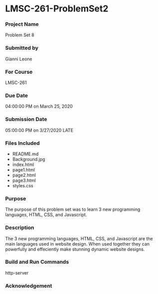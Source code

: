 # LMSC-261-ProblemSet2
 
### Project Name

Problem Set 8

### Submitted by

Gianni Leone

### For Course

LMSC-261

### Due Date

04:00:00 PM on March 25, 2020	

### Submission Date

05:00:00 PM on 3/27/2020 LATE

### Files Included

-   README.md
-   Background.jpg
-   index.html
-   page1.html
-   page2.html
-   page3.html
-   styles.css

### Purpose

The purpose of this problem set was to learn 3 new programming languages, HTML, CSS, and Javascript. 

### Description

The 3 new programming languages, HTML, CSS, and Javascript are the main languages used in website design. When used together they can powerfully and effeciently make stunning dynamic website designs.


### Build and Run Commands

http-server

### Acknowledgement

